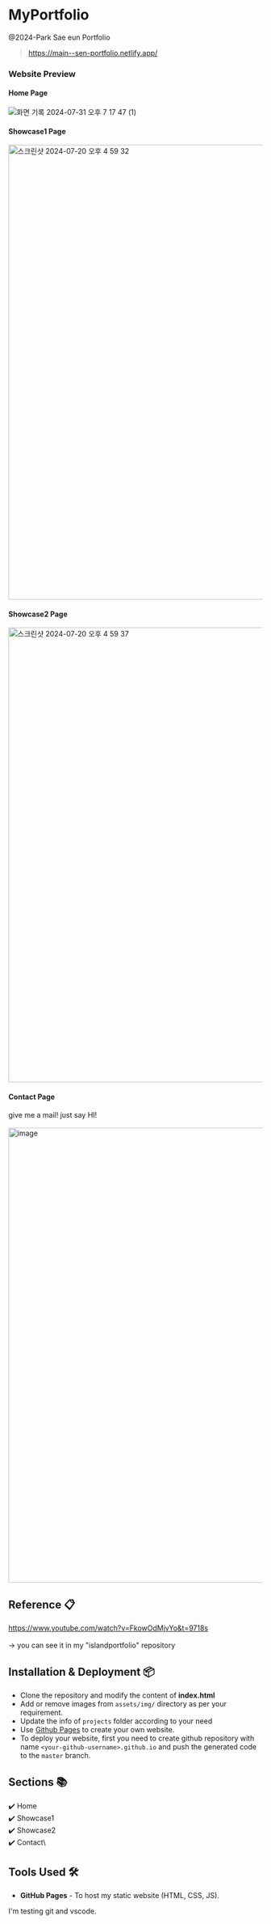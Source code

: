# MyPortfolio
@2024-Park Sae eun Portfolio
> https://main--sen-portfolio.netlify.app/

### Website Preview
#### Home Page
![화면 기록 2024-07-31 오후 7 17 47 (1)](https://github.com/user-attachments/assets/a7ed0f03-a98b-4d04-865d-6ca975160b92)


#### Showcase1 Page
<img width="900" alt="스크린샷 2024-07-20 오후 4 59 32" src="https://github.com/user-attachments/assets/bffb4def-789a-4371-a470-81798c742285">

#### Showcase2 Page
<img width="900" alt="스크린샷 2024-07-20 오후 4 59 37" src="https://github.com/user-attachments/assets/842d53c1-f807-4960-91b8-3404e5af6dfe">


#### Contact Page
give me a mail! just say HI!
<br></br>
<img width="900" alt="image" src="https://github.com/user-attachments/assets/3dc29b7b-e88d-45b8-9d1f-1741731c6648">


## Reference 📋
https://www.youtube.com/watch?v=FkowOdMjvYo&t=9718s
<br></br>
→ you can see it in my "islandportfolio" repository

## Installation & Deployment 📦
- Clone the repository and modify the content of <b>index.html</b> 
- Add or remove images from `assets/img/` directory as per your requirement.
- Update the info of `projects` folder according to your need
- Use [Github Pages](https://create-react-app.dev/docs/deployment/#github-pages) to create your own website.
- To deploy your website, first you need to create github repository with name `<your-github-username>.github.io` and push the generated code to the `master` branch.

## Sections 📚
✔️ Home\
✔️ Showcase1\
✔️ Showcase2\
✔️ Contact\

## Tools Used 🛠️
* <b>GitHub Pages</b> - To host my static website (HTML, CSS, JS).

I'm testing git and vscode.